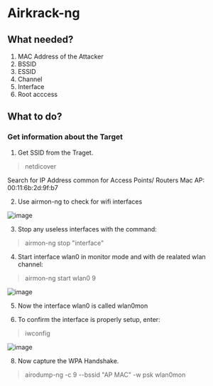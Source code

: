 # Airkrack-ng
## What needed?

1. MAC Address of the Attacker
2. BSSID 
3. ESSID
4. Channel
5. Interface
6. Root acccess

## What to do?

### Get information about the Target

1. Get SSID from the Traget.
 > netdicover
 
 Search for IP Address common for Access Points/ Routers
 Mac AP: 00:11:6b:2d:9f:b7
 
2. Use airmon-ng to check for wifi interfaces

![image](https://user-images.githubusercontent.com/63262820/169005453-2e40bcd5-5bb8-4e8d-a191-6609c73f74ac.png)

3. Stop any useless interfaces with the command:
> airmon-ng stop "interface"

4. Start interface wlan0 in monitor mode and with de realated wlan channel:
>  airmon-ng start wlan0 9

![image](https://user-images.githubusercontent.com/63262820/169005722-cf7c77fd-35a8-41af-918f-7f8a86376acf.png)

5. Now the interface wlan0 is called wlan0mon


7. To confirm the interface is properly setup, enter:
> iwconfig

![image](https://user-images.githubusercontent.com/63262820/169006405-f3db4138-3622-4365-93b4-9324c1331d76.png)

8. Now capture the WPA Handshake.
> airodump-ng -c 9 --bssid "AP MAC" -w psk wlan0mon


